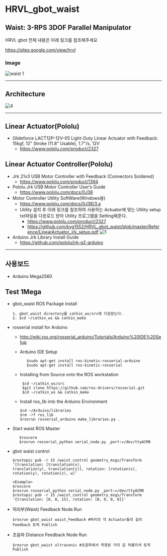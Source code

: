 # HRVL_gbot_waist


## Waist: 3-RPS 3DOF Parallel Manipulator
HRVL gbot 전체 내용은 아래 링크를 참조해주세요

https://sites.google.com/view/hrvl
### Image
![waist 1](https://user-images.githubusercontent.com/37207332/61573044-e0a8cb00-aae2-11e9-916d-d7835c57ecef.jpg)

***
## Architecture
![4](https://user-images.githubusercontent.com/37207332/61940219-eb29ff80-afcf-11e9-87cc-739465d5ddbd.JPG)

***
## Linear Actuator(Pololu)
* Glideforce LACT12P-12V-05 Light-Duty Linear Actuator with Feedback: 15kgf, 12" Stroke (11.8" Usable), 1.7"/s, 12V
    * https://www.pololu.com/product/2327


## Linear Actuator Controller(Pololu)
* Jrk 21v3 USB Motor Controller with Feedback (Connectors Soldered)
    * https://www.pololu.com/product/1394
* Pololu Jrk USB Motor Controller User’s Guide
    * https://www.pololu.com/docs/0J38
* Motor Controller Utility SoftWare(Windows용)
    * https://www.pololu.com/docs/0J38/3.a
    * Utility 설치 후 아래 링크를 참조하여 사용하는 Actuator에 맞는 Utility setup txt파일을 다운로드 받아 
      Utility 프로그램을 Setting해준다.
        * https://www.pololu.com/product/2327
        * https://github.com/kyg1552/HRVL_gbot_waist/blob/master/Reference/LinearActuator_jrk_setup.pdf
         ![1](https://user-images.githubusercontent.com/37207332/61711681-939d5100-ad8f-11e9-8887-19512c0c3bb8.JPG)
* Arduino Jrk Library Install Guide
    * https://github.com/pololu/jrk-g2-arduino
***
## 사용보드
* Arduino Mega2560

## Test 1Mega
* gbot_waist ROS Package install

      1. gbot_waist directory를 catkin_ws/src에 다운받는다.
      2. $cd ~/catkin_ws && catkin_make


* rosserial install for Arduino
   * http://wiki.ros.org/rosserial_arduino/Tutorials/Arduino%20IDE%20Setup
   * Arduino IDE Setup
            
    
            $sudo apt-get install ros-kinetic-rosserial-arduino
            $sudo apt-get install ros-kinetic-rosserial
    
   * Installing from Source onto the ROS workstation

          $cd ~/catkin_ws/src
          $git clone https://github.com/ros-drivers/rosserial.git
          $cd ~/catkin_ws && catkin_make
    
   * Install ros_lib into the Arduino Environment
    
         $cd ~/Arduino/libraries
         $rm -rf ros_lib
         $rosrun rosserial_arduino make_libraries.py .

* Start waist ROS Master
      
         $roscore
         $rosrun rosserial_python serial_node.py _port:=/dev/ttyACM0
      
* gbot waist control
      
      $rostopic pub -r 15 /waist_control geometry_msgs/Transform ‘[translation: [translation(x), 
      translation(y), translation(z)], rotation: [rotation(x), rotation(y), rotation(z), w]’
      
      <Example>
      $roscore
      $rosrun rosserial_python serial_node.py _port:=/dev/ttyACM0
      $rostopic pub -r 15 /waist_control geometry_msgs/Transform '{translation: [0, 0, 15], rotation: [0, 0, 0, 0]}' 

* 허리부(Waist) Feedback Node Run
      
      $rosrun gbot_waist waist_Feedback #허리의 각 Actuator들의 길이 Feedback 토픽 Publish 
      
* 초음파 Distance Feedback Node Run 
 
      $rosrun gbot_waist ultrasonic #초음파에서 측정된 거리 값 퍼블리셔 토픽 Publish
